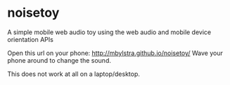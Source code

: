 # noisetoy
A simple mobile web audio toy using the web audio and mobile device orientation APIs

Open this url on your phone: http://mbylstra.github.io/noisetoy/
Wave your phone around to change the sound.

This does not work at all on a laptop/desktop.
